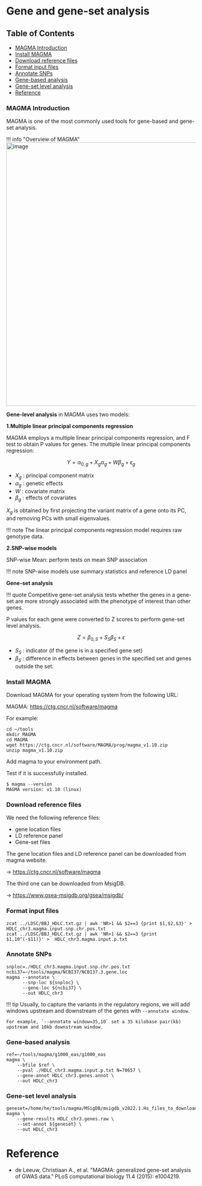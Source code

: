# Gene and gene-set analysis

## Table of Contents

- [MAGMA Introduction](#magma-introduction)
- [Install MAGMA](#install-magma)
- [Download reference files](#download-reference-files)
- [Format input files](#format-input-files)
- [Annotate SNPs](#annotate-snps)
- [Gene-based analysis](#gene-based-analysis)
- [Gene-set level analysis](#gene-set-level-analysis)
- [Reference](#reference)

### MAGMA Introduction

MAGMA is one of the most commonly used tools for gene-based and gene-set analysis. 

!!! info "Overview of MAGMA"
    <img width="700" alt="image" src="https://github.com/Cloufield/GWASTutorial/assets/40289485/3b0c887b-ead4-4146-ad01-c3693b9cff2f">


**Gene-level analysis** in MAGMA uses two models:

**1.Multiple linear principal components regression**

MAGMA employs a multiple linear principal components regression, and F test to obtain P values for genes.
The multiple linear principal components regression: 

$$
Y = \alpha_{0,g} + X_g \alpha_g + W \beta_g + \epsilon_g
$$

- $X_g$ : principal component matrix 
- $\alpha_g$ : genetic effects
- $W$ : covariate matrix
- $\beta_g$ : effects of covariates 

$X_g$ is obtained by first projecting the variant matrix of a gene onto its PC, and removing PCs with small eigenvalues.

!!! note
    The linear principal components regression model requires raw genotype data.

**2.SNP-wise models**

SNP-wise Mean: perform tests on mean SNP association

!!! note
    SNP-wise models use summary statistics and reference LD panel

**Gene-set analysis**

!!! quote
    Competitive gene-set analysis tests whether the genes in a gene-set are more strongly associated with the phenotype of interest than other genes.

P values for each gene were converted to Z scores to perform gene-set level analysis.

$$
Z = \beta_{0,S} + S_S \beta_S + \epsilon
$$

- $S_S$ : indicator (if the gene is in a specified gene set)
- $\beta_S$ : difference in effects between genes in the specified set and genes outside the set.

### Install MAGMA
Download MAGMA for your operating system from the following URL:

MAGMA: https://ctg.cncr.nl/software/magma

For example:
```
cd ~/tools
mkdir MAGMA
cd MAGMA
wget https://ctg.cncr.nl/software/MAGMA/prog/magma_v1.10.zip
unzip magma_v1.10.zip
```
Add magma to your environment path.

Test if it is successfully installed.
```
$ magma --version
MAGMA version: v1.10 (linux)
```

### Download reference files

We need the following reference files:

- gene location files
- LD reference panel
- Gene-set files

The gene location files and LD reference panel can be downloaded from magma website. 

-> https://ctg.cncr.nl/software/magma

The third one can be downloaded from MsigDB. 

-> https://www.gsea-msigdb.org/gsea/msigdb/

### Format input files
```
zcat ../LDSC/BBJ_HDLC.txt.gz | awk 'NR>1 && $2==3 {print $1,$2,$3}' > HDLC_chr3.magma.input.snp.chr.pos.txt
zcat ../LDSC/BBJ_HDLC.txt.gz | awk 'NR>1 && $2==3 {print $1,10^(-$11)}' >  HDLC_chr3.magma.input.p.txt

```
### Annotate SNPs

```
snploc=./HDLC_chr3.magma.input.snp.chr.pos.txt
ncbi37=~/tools/magma/NCBI37/NCBI37.3.gene.loc
magma --annotate \
      --snp-loc ${snploc} \
      --gene-loc ${ncbi37} \
      --out HDLC_chr3
```

!!! tip
    Usually, to capture the variants in the regulatory regions, we will add windows upstream and downstream of the genes with `--annotate window`. 
    
    For example, `--annotate window=35,10` set a 35 kilobase pair(kb) upstream and 10kb downstream window.


### Gene-based analysis
```
ref=~/tools/magma/g1000_eas/g1000_eas
magma \
	--bfile $ref \
	--pval ./HDLC_chr3.magma.input.p.txt N=70657 \
	--gene-annot HDLC_chr3.genes.annot \
	--out HDLC_chr3

```
### Gene-set level analysis

```
geneset=/home/he/tools/magma/MSigDB/msigdb_v2022.1.Hs_files_to_download_locally/msigdb_v2022.1.Hs_GMTs/msigdb.v2022.1.Hs.entrez.gmt
magma \
	--gene-results HDLC_chr3.genes.raw \
	--set-annot ${geneset} \
	--out HDLC_chr3
```

# Reference
- de Leeuw, Christiaan A., et al. "MAGMA: generalized gene-set analysis of GWAS data." PLoS computational biology 11.4 (2015): e1004219.
